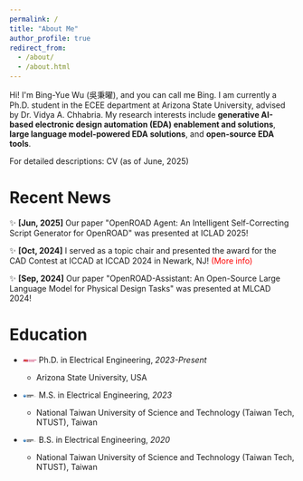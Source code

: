 ```yaml
---
permalink: /
title: "About Me"
author_profile: true
redirect_from: 
  - /about/
  - /about.html
---
```


Hi! I'm Bing-Yue Wu (吳秉曜), and you can call me Bing. I am currently a Ph.D. student in the ECEE department at <a href="https://ecee.engineering.asu.edu/" style="text-decoration: none;">Arizona State University</a>, advised by Dr. <a href="https://faculty.engineering.asu.edu/vidyachhabria/" style="text-decoration: none;">Vidya A. Chhabria</a>. My research interests include **generative AI-based electronic design automation (EDA) enablement and solutions**, **large language model-powered EDA solutions**, and **open-source EDA tools**.

For detailed descriptions: <a href="https://bingyuew.github.io/files/CV.pdf" style="text-decoration: none;">CV (as of June, 2025)</a>

# Recent News

✨ **[Jun, 2025]** Our paper "OpenROAD Agent: An Intelligent Self-Correcting Script Generator for OpenROAD" was presented at <a href="https://iclad.ai/" style="text-decoration: none;">ICLAD 2025</a>!

✨ **[Oct, 2024]** I served as a topic chair and presented the award for the <a href="https://www.iccad-contest.org/2024/" style="text-decoration: none;">CAD Contest at ICCAD</a> at ICCAD 2024 in Newark, NJ! <a href="https://bingyuew.github.io/talks/2024-10-31-iccad" style="text-decoration: none; color: red">(More info)</a>

✨ **[Sep, 2024]** Our paper "<a href="https://ieeexplore.ieee.org/document/10740242" style="text-decoration: none;">OpenROAD-Assistant: An Open-Source Large Language Model for Physical Design Tasks</a>" was presented at <a href="https://mlcad.org/symposium/2024/" style="text-decoration: none;">MLCAD 2024</a>!

# Education

* <img src="/images/asu_logo.png" alt="ASU logo" width="24" style="vertical-align: middle;"> Ph.D. in Electrical Engineering, *2023-Present*
  * Arizona State University, USA

* <img src="/images/ntust_logo.png" alt="NTUST logo" width="24" style="vertical-align: middle;"> M.S. in Electrical Engineering, *2023*
  * National Taiwan University of Science and Technology (Taiwan Tech, NTUST), Taiwan

* <img src="/images/ntust_logo.png" alt="NTUST logo" width="24" style="vertical-align: middle;"> B.S. in Electrical Engineering, *2020*
  * National Taiwan University of Science and Technology (Taiwan Tech, NTUST), Taiwan
